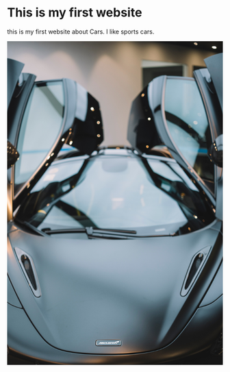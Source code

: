 # This is my first website

this is my first website about Cars. I like sports cars. 

![sportscar](guogete--Dq4WLqWCsc-unsplash.jpg) 



